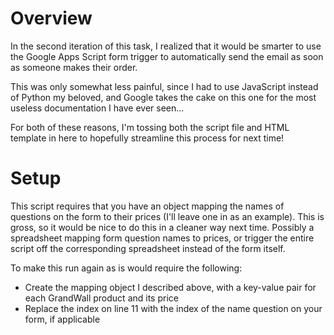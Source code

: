 # Overview

In the second iteration of this task, I realized that it would be smarter to use the Google Apps Script form trigger to automatically send the email as soon as someone makes their order.<br>

This was only somewhat less painful, since I had to use JavaScript instead of Python my beloved, and Google takes the cake on this one for the most useless documentation I have ever seen...<br>

For both of these reasons, I'm tossing both the script file and HTML template in here to hopefully streamline this process for next time!

# Setup

This script requires that you have an object mapping the names of questions on the form to their prices (I'll leave one in as an example). This is gross, so it would be nice to do this in a cleaner way next time. Possibly a spreadsheet mapping form question names to prices, or trigger the entire script off the corresponding spreadsheet instead of the form itself.<br>

To make this run again as is would require the following:<br>
<ul>
    <li>Create the mapping object I described above, with a key-value pair for each GrandWall product and its price</li>
    <li>Replace the index on line 11 with the index of the name question on your form, if applicable</li>
</ul>
